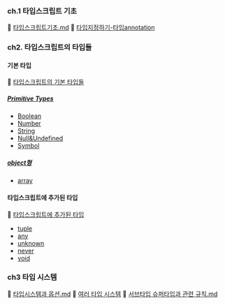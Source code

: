 ### ch.1 타입스크립트 기초

🔗 [타입스크립트기초.md](ch.1/타입스크립트-기초.md)
🔗 [타입지정하기-타입annotation](ch.1/타입지정하기-타입annotation.md)

### ch2. 타입스크립트의 타입들

#### 기본 타입

🔗 [타입스크립트의 기본 타입들](ch.2/ts의-기본-타입.md)

##### [Primitive Types](ch.2/ts의-기본-타입.md#primitive-types)

- [ Boolean](ch.2/ts의-기본-타입.md#boolean)
- [Number](ch.2/ts의-기본-타입.md#number)
- [String](ch.2/ts의-기본-타입.md#string)
- [Null&Undefined](ch.2/ts의-기본-타입.md#null--undefined)
- [Symbol](ch.2/ts의-기본-타입.md#symbol)

##### [ object형](ch.2/ts의-기본-타입.md#object형)

- [array](ch.2/ts의-기본-타입.md#array)

#### 타입스크립트에 추가된 타입

🔗 [타입스크립트에 추가된 타입](ch.2/ts에-추가된-타입.md)

- [tuple](ch.2/ts에-추가된-타입.md#tuple)
- [any](ch.2/ts에-추가된-타입.md#any)
- [unknown](ch.2/ts에-추가된-타입.md#unknown)
- [never](ch.2/ts에-추가된-타입.md#never)
- [void](ch.2/ts에-추가된-타입.md#void)

### ch3 타입 시스템

🔗 [타입시스템과 옵션.md](ch.3/타입시스템과-옵션.md)
🔗 [여러 타입 시스템](ch.3/여러-타입-시스템.md)
🔗 [서브타입 슈퍼타입과 관련 규칙.md](ch.3/서브타입-슈퍼타입과-관련규칙.md)
